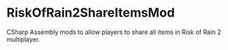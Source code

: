 # RiskOfRain2ShareItemsMod
CSharp Assembly mods to allow players to share all items in Risk of Rain 2 multiplayer.
